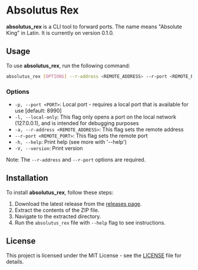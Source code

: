 # Absolutus Rex

**absolutus_rex** is a CLI tool to forward ports. The name means "Absolute King" in Latin. It is currently on version 0.1.0.

## Usage

To use **absolutus_rex**, run the following command:

```bash
absolutus_rex [OPTIONS] --r-address <REMOTE_ADDRESS> --r-port <REMOTE_PORT>
```

### Options

- `-p, --port <PORT>`: Local port - requires a local port that is available for use [default: 8990]
- `-l, --local-only`: This flag only opens a port on the local network (127.0.0.1), and is intended for debugging purposes
- `-a, --r-address <REMOTE_ADDRESS>`: This flag sets the remote address
- `--r-port <REMOTE_PORT>`: This flag sets the remote port
- `-h, --help`: Print help (see more with '--help')
- `-V, --version`: Print version

Note: The `--r-address` and `--r-port` options are required.

## Installation

To install **absolutus_rex**, follow these steps:

1. Download the latest release from the [releases page](https://github.com/fmotalleb/absolutus_rex/releases).
2. Extract the contents of the ZIP file.
3. Navigate to the extracted directory.
4. Run the `absolutus_rex` file with `--help` flag to see instructions.

## License

This project is licensed under the MIT License - see the [LICENSE](LICENSE) file for details.
